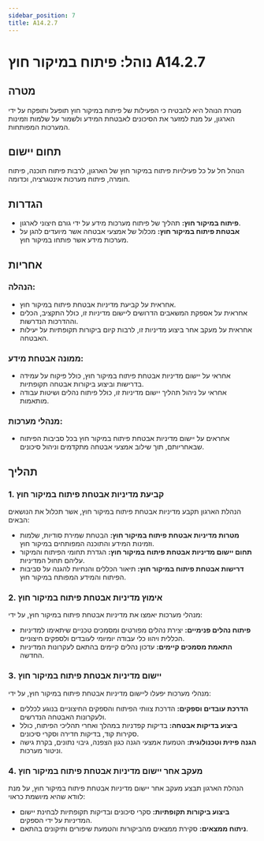 ```yaml
---
sidebar_position: 7
title: A14.2.7
---
```

# נוהל: פיתוח במיקור חוץ A14.2.7

## מטרה
מטרת הנוהל היא להבטיח כי הפעילות של פיתוח במיקור חוץ תופעל ותופקח על ידי הארגון, על מנת למזער את הסיכונים לאבטחת המידע ולשמור על שלמות וזמינות המערכות המפותחות.

## תחום יישום
הנוהל חל על כל פעילויות פיתוח במיקור חוץ של הארגון, לרבות פיתוח תוכנה, פיתוח חומרה, פיתוח מערכות אינטגרציה, וכדומה.

## הגדרות
- **פיתוח במיקור חוץ:** תהליך של פיתוח מערכות מידע על ידי גורם חיצוני לארגון.
- **אבטחת פיתוח במיקור חוץ:** מכלול של אמצעי אבטחה אשר מיועדים להגן על מערכות מידע אשר פותחו במיקור חוץ.

## אחריות
### הנהלה:
- אחראית על קביעת מדיניות אבטחת פיתוח במיקור חוץ.
- אחראית על אספקת המשאבים הדרושים ליישום מדיניות זו, כולל התקציב, הכלים וההדרכות הנדרשות.
- אחראית על מעקב אחר ביצוע מדיניות זו, לרבות קיום ביקורות תקופתיות על יעילות האבטחה.

### ממונה אבטחת מידע:
- אחראי על יישום מדיניות אבטחת פיתוח במיקור חוץ, כולל פיקוח על עמידה בדרישות וביצוע ביקורות אבטחה תקופתיות.
- אחראי על ניהול תהליך יישום מדיניות זו, כולל פיתוח נהלים ושיטות עבודה מותאמות.

### מנהלי מערכות:
- אחראים על יישום מדיניות אבטחת פיתוח במיקור חוץ בכל סביבות הפיתוח שבאחריותם, תוך שילוב אמצעי אבטחה מתקדמים וניהול סיכונים.

## תהליך
### 1. קביעת מדיניות אבטחת פיתוח במיקור חוץ
הנהלת הארגון תקבע מדיניות אבטחת פיתוח במיקור חוץ, אשר תכלול את הנושאים הבאים:
- **מטרות מדיניות אבטחת פיתוח במיקור חוץ:** הבטחת שמירת סודיות, שלמות וזמינות המידע והתוכנה המפותחים במיקור חוץ.
- **תחום יישום מדיניות אבטחת פיתוח במיקור חוץ:** הגדרת תחומי הפיתוח והמיקור עליהם תחול המדיניות.
- **דרישות אבטחת פיתוח במיקור חוץ:** תיאור הכללים והנחיות להגנה על סביבות הפיתוח והמידע המפותח במיקור חוץ.

### 2. אימוץ מדיניות אבטחת פיתוח במיקור חוץ
מנהלי מערכות יאמצו את מדיניות אבטחת פיתוח במיקור חוץ, על ידי:
- **פיתוח נהלים פנימיים:** יצירת נהלים מפורטים ומסמכים טכניים שיתאימו למדיניות הכללית ויהוו כלי עבודה יומיומי לעובדים ולספקים חיצוניים.
- **התאמת מסמכים קיימים:** עדכון נהלים קיימים בהתאם לעקרונות המדיניות החדשה.

### 3. יישום מדיניות אבטחת פיתוח במיקור חוץ
מנהלי מערכות יפעלו ליישום מדיניות אבטחת פיתוח במיקור חוץ, על ידי:
- **הדרכת עובדים וספקים:** הדרכת צוותי הפיתוח והספקים החיצוניים בנוגע לכללים ולעקרונות האבטחה הנדרשים.
- **ביצוע בדיקות אבטחה:** בדיקות קפדניות במהלך ואחרי תהליכי הפיתוח, כולל סקירות קוד, בדיקות חדירה וסקרי סיכונים.
- **הגנה פיזית וטכנולוגית:** הטמעת אמצעי הגנה כגון הצפנה, גיבוי נתונים, בקרת גישה וניטור מערכות.

### 4. מעקב אחר יישום מדיניות אבטחת פיתוח במיקור חוץ
הנהלת הארגון תבצע מעקב אחר יישום מדיניות אבטחת פיתוח במיקור חוץ, על מנת לוודא שהיא מיושמת כראוי:
- **ביצוע ביקורות תקופתיות:** סקרי סיכונים ובדיקות תקופתיות לבחינת יישום המדיניות על ידי הספקים.
- **ניתוח ממצאים:** סקירת ממצאים מהביקורות והטמעת שיפורים ותיקונים בהתאם.